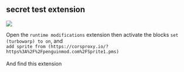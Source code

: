 ## secret test extension
<img src="https://mariocraft987.github.io/bark.github.io/static/test-ext.png">

Open the `runtime modifications` extension then activate the blocks `set (turbowarp) to on`, and<br/> `add sprite from (https://corsproxy.io/?https%3A%2F%2Fpenguinmod.com%2FSprite1.pms)`
<br/><br/>
And find this extension
